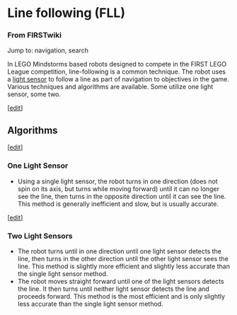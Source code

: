 # Line following (FLL)

### From FIRSTwiki

Jump to: navigation, search

In LEGO Mindstorms based robots designed to compete in the FIRST LEGO League
competition, line-following is a common technique. The robot uses a [light
sensor](/index.php?title=Light_sensor&action=edit "Light sensor" ) to follow a
line as part of navigation to objectives in the game. Various techniques and
algorithms are available. Some utilize one light sensor, some two.

[[edit](/index.php?title=Line_following_%28FLL%29&action=edit&section=1 "Edit
section: Algorithms" )]

## Algorithms

[[edit](/index.php?title=Line_following_%28FLL%29&action=edit&section=2 "Edit
section: One Light Sensor" )]

### One Light Sensor

  * Using a single light sensor, the robot turns in one direction (does not spin on its axis, but turns while moving forward) until it can no longer see the line, then turns in the opposite direction until it can see the line. This method is generally inefficient and slow, but is usually accurate. 

[[edit](/index.php?title=Line_following_%28FLL%29&action=edit&section=3 "Edit
section: Two Light Sensors" )]

### Two Light Sensors

  * The robot turns until in one direction until one light sensor detects the line, then turns in the other direction until the other light sensor sees the line. This method is slightly more efficient and slightly less accurate than the single light sensor method. 
  * The robot moves straight forward until one of the light sensors detects the line. It then turns until neither light sensor detects the line and proceeds forward. This method is the most efficient and is only slightly less accurate than the single light sensor method. 

